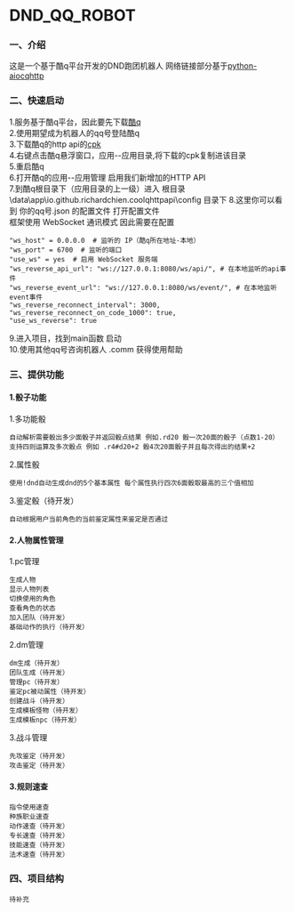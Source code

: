 # DND_QQ_ROBOT
### 一、介绍
这是一个基于酷q平台开发的DND跑团机器人
网络链接部分基于[python-aiocqhttp](https://github.com/richardchien/python-aiocqhttp)

### 二、快速启动
1.服务基于酷q平台，因此要先下载[酷q](https://cqp.cc/)  
2.使用期望成为机器人的qq号登陆酷q  
3.下载酷q的http api的[cpk](https://github.com/richardchien/coolq-http-api/releases)  
4.右键点击酷q悬浮窗口，应用--应用目录,将下载的cpk复制进该目录  
5.重启酷q  
6.打开酷q的应用--应用管理 启用我们新增加的HTTP API  
7.到酷q根目录下（应用目录的上一级）进入 根目录\data\app\io.github.richardchien.coolqhttpapi\config 目录下
8.这里你可以看到 你的qq号.json 的配置文件 打开配置文件  
框架使用 WebSocket 通讯模式 因此需要在配置  

    "ws_host" = 0.0.0.0  # 监听的 IP（酷q所在地址-本地）  
    "ws_port" = 6700  # 监听的端口  
    "use_ws" = yes  # 启用 WebSocket 服务端  
    "ws_reverse_api_url": "ws://127.0.0.1:8080/ws/api/", # 在本地监听的api事件  
    "ws_reverse_event_url": "ws://127.0.0.1:8080/ws/event/", # 在本地监听event事件  
    "ws_reverse_reconnect_interval": 3000,
    "ws_reverse_reconnect_on_code_1000": true,
    "use_ws_reverse": true
9.进入项目，找到main函数 启动  
10.使用其他qq号咨询机器人 .comm 获得使用帮助
### 三、提供功能
#### 1.骰子功能
1.多功能骰

    自动解析需要骰出多少面骰子并返回骰点结果 例如.rd20 骰一次20面的骰子（点数1-20）
    支持四则运算及多次骰点 例如 .r4#d20+2 骰4次20面骰子并且每次得出的结果+2
2.属性骰
    
    使用!dnd自动生成dnd的5个基本属性 每个属性执行四次6面骰取最高的三个值相加
3.鉴定骰（待开发）

    自动根据用户当前角色的当前鉴定属性来鉴定是否通过
#### 2.人物属性管理
1.pc管理
    
    生成人物
    显示人物列表
    切换使用的角色
    查看角色的状态
    加入团队（待开发）
    基础动作的执行（待开发）
    
2.dm管理

    dm生成（待开发）
    团队生成（待开发）
    管理pc（待开发）
    鉴定pc被动属性（待开发）
    创建战斗（待开发）
    生成模板怪物（待开发）
    生成模板npc（待开发）
3.战斗管理

    先攻鉴定（待开发）
    攻击鉴定（待开发）
#### 3.规则速查
    
    指令使用速查
    种族职业速查
    动作速查（待开发）
    专长速查（待开发）
    技能速查（待开发）
    法术速查（待开发）
### 四、项目结构
    待补充